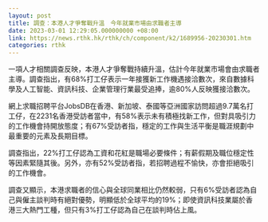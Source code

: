 ```yaml
---
layout: post
title: 調查：本港人才爭奪戰升溫　今年就業市場由求職者主導
date: 2023-03-01 12:29:05.000000000 +08:00
link: https://news.rthk.hk/rthk/ch/component/k2/1689956-20230301.htm
categories: rthk
---
```


一項人才相關調查反映，本港人才爭奪戰持續升溫，估計今年就業市場會由求職者主導。調查指出，有68%打工仔表示一年接獲新工作機遇接洽數次，來自數據科學及人工智能、資訊科技、企業管理行業最受追捧，逾80%人反映獲接洽數次。

網上求職招聘平台JobsDB在香港、新加坡、泰國等亞洲國家訪問超過9.7萬名打工仔，在2231名香港受訪者當中，有58%表示未有積極找新工作，但對具吸引力的工作機會持開放態度；有67%受訪者指，穩定的工作與生活平衡是職涯規劃中最重要的元素及長期目標。

調查指出，22%打工仔認為工資和花紅是職場必要條件；有薪假期及職位穩定性等因素緊隨其後。另外，亦有52%受訪者指，若招聘過程不愉快，亦會拒絕吸引的工作機會。

調查又顯示，本港求職者的信心與全球同業相比仍然較弱，只有6%受訪者認為自己與僱主談判時有絕對優勢，明顯低於全球平均的19%；即使資訊科技業屬於香港三大熱門工種，但只有3%打工仔認為自己在談判時佔上風。
